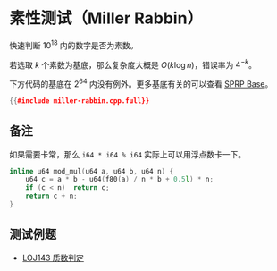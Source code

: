 # 素性测试（Miller Rabbin）

快速判断 $10^{18}$ 内的数字是否为素数。

若选取 $k$ 个素数为基底，那么复杂度大概是 $O(k \log n)$，错误率为 $4^{-k}$。

下方代码的基底在 $2^{64}$ 内没有例外。更多基底有关的可以查看 [SPRP Base](https://miller-rabin.appspot.com)。

```cpp
{{#include miller-rabbin.cpp.full}}
```

## 备注

如果需要卡常，那么 `i64 * i64 % i64` 实际上可以用浮点数卡一下。

```cpp
inline u64 mod_mul(u64 a, u64 b, u64 n) {
	u64 c = a * b - u64(f80(a) / n * b + 0.5l) * n;
	if (c < n)  return c;
	return c + n;
}
```

## 测试例题

- [LOJ143 质数判定](https://loj.ac/p/143)
